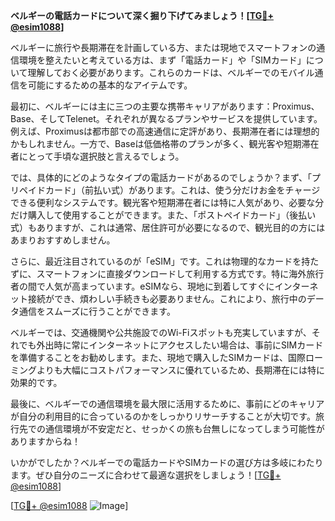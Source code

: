 **ベルギーの電話カードについて深く掘り下げてみましょう！[[TG💪+ @esim1088](https://t.me/s/esim1088)]**

ベルギーに旅行や長期滞在を計画している方、または現地でスマートフォンの通信環境を整えたいと考えている方は、まず「電話カード」や「SIMカード」について理解しておく必要があります。これらのカードは、ベルギーでのモバイル通信を可能にするための基本的なアイテムです。

最初に、ベルギーには主に三つの主要な携帯キャリアがあります：Proximus、Base、そしてTelenet。それぞれが異なるプランやサービスを提供しています。例えば、Proximusは都市部での高速通信に定評があり、長期滞在者には理想的かもしれません。一方で、Baseは低価格帯のプランが多く、観光客や短期滞在者にとって手頃な選択肢と言えるでしょう。

では、具体的にどのようなタイプの電話カードがあるのでしょうか？まず、「プリペイドカード」（前払い式）があります。これは、使う分だけお金をチャージできる便利なシステムです。観光客や短期滞在者には特に人気があり、必要な分だけ購入して使用することができます。また、「ポストペイドカード」（後払い式）もありますが、これは通常、居住許可が必要になるので、観光目的の方にはあまりおすすめしません。

さらに、最近注目されているのが「eSIM」です。これは物理的なカードを持たずに、スマートフォンに直接ダウンロードして利用する方式です。特に海外旅行者の間で人気が高まっています。eSIMなら、現地に到着してすぐにインターネット接続ができ、煩わしい手続きも必要ありません。これにより、旅行中のデータ通信をスムーズに行うことができます。

ベルギーでは、交通機関や公共施設でのWi-Fiスポットも充実していますが、それでも外出時に常にインターネットにアクセスしたい場合は、事前にSIMカードを準備することをお勧めします。また、現地で購入したSIMカードは、国際ローミングよりも大幅にコストパフォーマンスに優れているため、長期滞在には特に効果的です。

最後に、ベルギーでの通信環境を最大限に活用するために、事前にどのキャリアが自分の利用目的に合っているのかをしっかりリサーチすることが大切です。旅行先での通信環境が不安定だと、せっかくの旅も台無しになってしまう可能性がありますからね！

いかがでしたか？ベルギーでの電話カードやSIMカードの選び方は多岐にわたります。ぜひ自分のニーズに合わせて最適な選択をしましょう！[[TG💪+ @esim1088](https://t.me/s/esim1088)]

[[TG💪+ @esim1088](https://t.me/s/esim1088) ![Image](https://i.postimg.cc/Y0z9fWf4/image.png)]